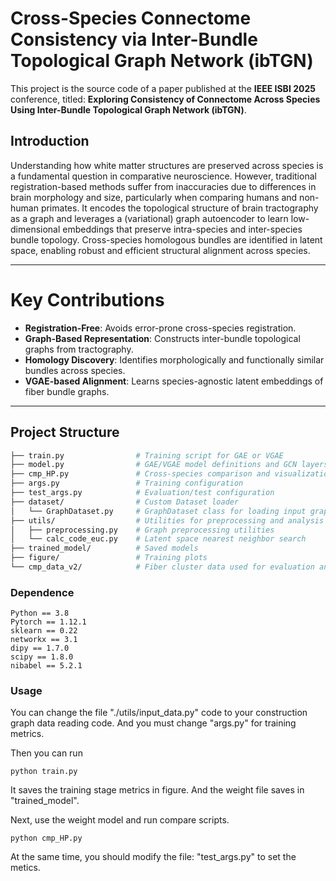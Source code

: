 # Cross-Species Connectome Consistency via Inter-Bundle Topological Graph Network (ibTGN)
This project is the source code of a paper published at the __IEEE ISBI 2025__ conference, titled: __Exploring Consistency of Connectome Across Species Using Inter-Bundle Topological Graph Network (ibTGN)__.

## Introduction

Understanding how white matter structures are preserved across species is a fundamental question in comparative neuroscience. However, traditional registration-based methods suffer from inaccuracies due to differences in brain morphology and size, particularly when comparing humans and non-human primates.
It encodes the topological structure of brain tractography as a graph and leverages a (variational) graph autoencoder to learn low-dimensional embeddings that preserve intra-species and inter-species bundle topology. Cross-species homologous bundles are identified in latent space, enabling robust and efficient structural alignment across species.

---

# Key Contributions

- **Registration-Free**: Avoids error-prone cross-species registration.
- **Graph-Based Representation**: Constructs inter-bundle topological graphs from tractography.
- **Homology Discovery**: Identifies morphologically and functionally similar bundles across species.
- **VGAE-based Alignment**: Learns species-agnostic latent embeddings of fiber bundle graphs.

---

## Project Structure

```bash
├── train.py                # Training script for GAE or VGAE
├── model.py                # GAE/VGAE model definitions and GCN layers
├── cmp_HP.py               # Cross-species comparison and visualization
├── args.py                 # Training configuration
├── test_args.py            # Evaluation/test configuration
├── dataset/                # Custom Dataset loader
│   └── GraphDataset.py     # GraphDataset class for loading input graphs
├── utils/                  # Utilities for preprocessing and analysis
│   ├── preprocessing.py    # Graph preprocessing utilities
│   └── calc_code_euc.py    # Latent space nearest neighbor search
├── trained_model/          # Saved models
├── figure/                 # Training plots
└── cmp_data_v2/            # Fiber cluster data used for evaluation and visualization
```


### Dependence
```
Python == 3.8
Pytorch == 1.12.1
sklearn == 0.22
networkx == 3.1
dipy == 1.7.0
scipy == 1.8.0
nibabel == 5.2.1
```

### Usage
You can change the file "./utils/input_data.py" code to your construction graph data reading code. And you must change "args.py" for training metrics.

Then you can run
```
python train.py
```
It saves the training stage metrics in figure. And the weight file saves in "trained_model".

Next, use the weight model and run compare scripts. 
```
python cmp_HP.py
```

At the same time, you should modify the file: "test_args.py" to set the metics. 

